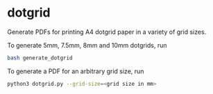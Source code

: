 # dotgrid

Generate PDFs for printing A4 dotgrid paper in a variety of grid sizes.

To generate 5mm, 7.5mm, 8mm and 10mm dotgrids, run
```bash
bash generate_dotgrid
```

To generate a PDF for an arbitrary grid size, run
```bash
python3 dotgrid.py --grid-size=<grid size in mm>
```

